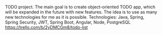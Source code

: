 TODO project.
The main goal is to create object-oriented TODO app, 
which will be expanded in the future with new features. 
The idea is to use as many new technologies for me as it is possible.
Technologies: Java, Spring, Spring Security, JWT, Spring Boot, Angular, Node, PostgreSQL
https://trello.com/b/2yDMCGm8/todo-list